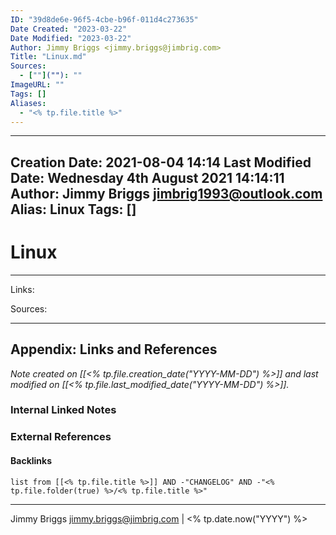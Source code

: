 ```yaml
---
ID: "39d8de6e-96f5-4cbe-b96f-011d4c273635"
Date Created: "2023-03-22"
Date Modified: "2023-03-22"
Author: Jimmy Briggs <jimmy.briggs@jimbrig.com>
Title: "Linux.md"
Sources: 
  - [""](""): ""
ImageURL: ""
Tags: []
Aliases:
  - "<% tp.file.title %>"
---
```


---
Creation Date: 2021-08-04 14:14
Last Modified Date: Wednesday 4th August 2021 14:14:11
Author: Jimmy Briggs <jimbrig1993@outlook.com>
Alias: Linux
Tags: []
---

# Linux

***

Links: 

Sources:



***

## Appendix: Links and References

*Note created on [[<% tp.file.creation_date("YYYY-MM-DD") %>]] and last modified on [[<% tp.file.last_modified_date("YYYY-MM-DD") %>]].*

### Internal Linked Notes

### External References

#### Backlinks

```dataview
list from [[<% tp.file.title %>]] AND -"CHANGELOG" AND -"<% tp.file.folder(true) %>/<% tp.file.title %>"
```


***

Jimmy Briggs <jimmy.briggs@jimbrig.com> | <% tp.date.now("YYYY") %>